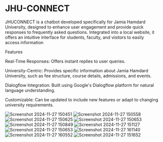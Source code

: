 # JHU-CONNECT
JHUCONNECT is a chatbot developed specifically for Jamia Hamdard University, designed to enhance user engagement and provide quick responses to frequently asked questions. Integrated into a local website, it offers an intuitive interface for students, faculty, and visitors to easily access information

Features

Real-Time Responses: Offers instant replies to user queries.

University-Centric: Provides specific information about Jamia Hamdard University, such as fee structure, course details, admissions, and events.

Dialogflow Integration: Built using Google's Dialogflow platform for natural language understanding.

Customizable: Can be updated to include new features or adapt to changing university requirements.

![Screenshot 2024-11-27 150451](https://github.com/user-attachments/assets/4a3e566d-f467-4adc-b3e1-37f08f0a2455)
![Screenshot 2024-11-27 150558](https://github.com/user-attachments/assets/4675a0d8-e89b-4bbd-8755-816b028f443f)
![Screenshot 2024-11-27 150625](https://github.com/user-attachments/assets/e25676cf-6f97-4ef8-bd40-27656ac4057f)
![Screenshot 2024-11-27 150653](https://github.com/user-attachments/assets/bfb89eca-fd92-4244-9d0f-f38f94e62f29)
![Screenshot 2024-11-27 150849](https://github.com/user-attachments/assets/6e235770-8891-46f4-b013-9c7ea93ea277)
![Screenshot 2024-11-27 151127](https://github.com/user-attachments/assets/8dbc3a72-1933-4426-8875-13d6c0c01534)
![Screenshot 2024-11-27 150653](https://github.com/user-attachments/assets/4dd60a2f-7dda-4f1e-8c53-6e4839208618)
![Screenshot 2024-11-27 161140](https://github.com/user-attachments/assets/05b8fa79-a0d1-4cfc-977c-4a47160da18d)
![Screenshot 2024-11-27 160552](https://github.com/user-attachments/assets/e2c512df-fa73-4c6e-a36c-828df44391cc)
![Screenshot 2024-11-27 151652](https://github.com/user-attachments/assets/12bb86cd-46ed-41ea-994b-e77089fec78c)
